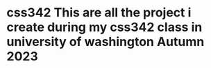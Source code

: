 # css342 This are all the project i create during my css342 class in university of washington Autumn 2023

